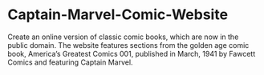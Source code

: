 # Captain-Marvel-Comic-Website
Create an online version of classic comic books, which are now in the public domain.  The website features sections from the golden age comic book, America’s Greatest Comics 001,  published in March, 1941 by Fawcett Comics and featuring Captain Marvel.  

